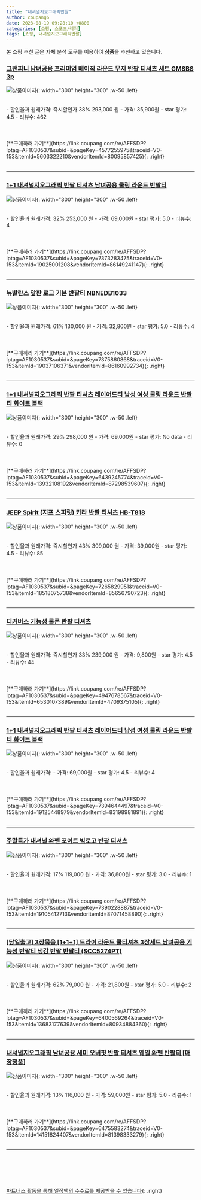 ```yaml
---
title: "내셔널지오그래픽반팔"
author: coupang6
date: 2023-08-19 09:28:10 +0800
categories: [쇼핑, 스포츠/레저]
tags: [쇼핑, 내셔널지오그래픽반팔]
---
```


본 쇼핑 추천 글은 자체 분석 도구를 이용하여 [**상품**](https://link.coupang.com/a/bao1ui)을 추천하고 있습니다.

### [그랜피니 남녀공용 프리미엄 베이직 라운드 무지 반팔 티셔츠 세트 GMSBS 3p](https://link.coupang.com/re/AFFSDP?lptag=AF1030537&subid=&pageKey=4577255975&traceid=V0-153&itemId=5603322210&vendorItemId=80095857425)

![상품이미지](https://thumbnail8.coupangcdn.com/thumbnails/remote/230x230ex/image/vendor_inventory/f7ab/4a2c4eb308d3efe1e80703384feb1ed17bc8aa87df158177cadd9855fa75.jpg){: width="300" height="300" .w-50 .left}


<br>
- 할인율과 원래가격: 즉시할인가 38%  293,000   원
- 가격: 35,900원
- star 평가: 4.5
- 리뷰수: 462
<br>
<br>
<br>
<br>
[**구매하러 가기**](https://link.coupang.com/re/AFFSDP?lptag=AF1030537&subid=&pageKey=4577255975&traceid=V0-153&itemId=5603322210&vendorItemId=80095857425){: .right}
<br>
<br>

---

### [1+1 내셔널지오그래픽 반팔 티셔츠 남녀공용 쿨링 라운드 반팔티](https://link.coupang.com/re/AFFSDP?lptag=AF1030537&subid=&pageKey=7373283475&traceid=V0-153&itemId=19025001208&vendorItemId=86149241147)

![상품이미지](https://thumbnail6.coupangcdn.com/thumbnails/remote/230x230ex/image/vendor_inventory/1352/ebdb72ec98692cfd68c67ccc7156be1d808a8ebd5290450b88fd405d59a4.png){: width="300" height="300" .w-50 .left}


<br>
- 할인율과 원래가격: 32%  253,000   원
- 가격: 69,000원
- star 평가: 5.0
- 리뷰수: 4
<br>
<br>
<br>
<br>
[**구매하러 가기**](https://link.coupang.com/re/AFFSDP?lptag=AF1030537&subid=&pageKey=7373283475&traceid=V0-153&itemId=19025001208&vendorItemId=86149241147){: .right}
<br>
<br>

---

### [뉴발란스 앞판 로고 기본 반팔티 NBNEDB1033](https://link.coupang.com/re/AFFSDP?lptag=AF1030537&subid=&pageKey=7375860868&traceid=V0-153&itemId=19037106371&vendorItemId=86160992734)

![상품이미지](https://thumbnail7.coupangcdn.com/thumbnails/remote/230x230ex/image/rs_quotation_api/jfomtlbz/55baa6304c4c4fe384493c0487333796.jpg){: width="300" height="300" .w-50 .left}


<br>
- 할인율과 원래가격: 61%  130,000   원
- 가격: 32,800원
- star 평가: 5.0
- 리뷰수: 4
<br>
<br>
<br>
<br>
[**구매하러 가기**](https://link.coupang.com/re/AFFSDP?lptag=AF1030537&subid=&pageKey=7375860868&traceid=V0-153&itemId=19037106371&vendorItemId=86160992734){: .right}
<br>
<br>

---

### [1+1 내셔널지오그래픽 반팔 티셔츠 레이어드티 남성 여성 쿨링 라운드 반팔티 화이트 블랙](https://link.coupang.com/re/AFFSDP?lptag=AF1030537&subid=&pageKey=6439245774&traceid=V0-153&itemId=13932108192&vendorItemId=87298539607)

![상품이미지](https://thumbnail6.coupangcdn.com/thumbnails/remote/230x230ex/image/vendor_inventory/a809/82b8bd0b02b92a89c5461164d90f2bce4059a2e7ec6705c9dd43c47eea38.png){: width="300" height="300" .w-50 .left}


<br>
- 할인율과 원래가격: 29%  298,000   원
- 가격: 69,000원
- star 평가: No data
- 리뷰수: 0
<br>
<br>
<br>
<br>
[**구매하러 가기**](https://link.coupang.com/re/AFFSDP?lptag=AF1030537&subid=&pageKey=6439245774&traceid=V0-153&itemId=13932108192&vendorItemId=87298539607){: .right}
<br>
<br>

---

### [JEEP Spirit (지프 스피릿) 카라 반팔 티셔츠 HB-T818](https://link.coupang.com/re/AFFSDP?lptag=AF1030537&subid=&pageKey=7265829951&traceid=V0-153&itemId=18518075738&vendorItemId=85656790723)

![상품이미지](https://thumbnail6.coupangcdn.com/thumbnails/remote/230x230ex/image/vendor_inventory/be5d/89c3cb6b088a7344d42348d9d93646c4f8bd330aa0eebada9462b9245f1f.jpg){: width="300" height="300" .w-50 .left}


<br>
- 할인율과 원래가격: 즉시할인가 43%  309,000   원
- 가격: 39,000원
- star 평가: 4.5
- 리뷰수: 85
<br>
<br>
<br>
<br>
[**구매하러 가기**](https://link.coupang.com/re/AFFSDP?lptag=AF1030537&subid=&pageKey=7265829951&traceid=V0-153&itemId=18518075738&vendorItemId=85656790723){: .right}
<br>
<br>

---

### [디커버스 기능성 쿨론 반팔 티셔츠](https://link.coupang.com/re/AFFSDP?lptag=AF1030537&subid=&pageKey=4947678567&traceid=V0-153&itemId=6530107389&vendorItemId=4709375105)

![상품이미지](https://thumbnail7.coupangcdn.com/thumbnails/remote/230x230ex/image/vendor_inventory/15ca/99d8e8d208d0914ad0d10972a37cbd5b4babbe0a278eba5b8c0f480c5b8d.jpg){: width="300" height="300" .w-50 .left}


<br>
- 할인율과 원래가격: 즉시할인가 33%  239,000   원
- 가격: 9,800원
- star 평가: 4.5
- 리뷰수: 44
<br>
<br>
<br>
<br>
[**구매하러 가기**](https://link.coupang.com/re/AFFSDP?lptag=AF1030537&subid=&pageKey=4947678567&traceid=V0-153&itemId=6530107389&vendorItemId=4709375105){: .right}
<br>
<br>

---

### [1+1 내셔널지오그래픽 반팔 티셔츠 레이어드티 남성 여성 쿨링 라운드 반팔티 화이트 블랙](https://link.coupang.com/re/AFFSDP?lptag=AF1030537&subid=&pageKey=7394644497&traceid=V0-153&itemId=19125448979&vendorItemId=83198981891)

![상품이미지](https://thumbnail6.coupangcdn.com/thumbnails/remote/230x230ex/image/vendor_inventory/a809/82b8bd0b02b92a89c5461164d90f2bce4059a2e7ec6705c9dd43c47eea38.png){: width="300" height="300" .w-50 .left}


<br>
- 할인율과 원래가격: 
- 가격: 69,000원
- star 평가: 4.5
- 리뷰수: 4
<br>
<br>
<br>
<br>
[**구매하러 가기**](https://link.coupang.com/re/AFFSDP?lptag=AF1030537&subid=&pageKey=7394644497&traceid=V0-153&itemId=19125448979&vendorItemId=83198981891){: .right}
<br>
<br>

---

### [주말특가 내셔널 와펜 포이트 빅로고 반팔 티셔츠](https://link.coupang.com/re/AFFSDP?lptag=AF1030537&subid=&pageKey=7390228887&traceid=V0-153&itemId=19105412713&vendorItemId=87071458890)

![상품이미지](https://thumbnail7.coupangcdn.com/thumbnails/remote/230x230ex/image/vendor_inventory/1680/2c9fe0d6c060f24d3b188415b95c9c8589f09928b858cb436a224ce1dabd.png){: width="300" height="300" .w-50 .left}


<br>
- 할인율과 원래가격: 17%  119,000   원
- 가격: 36,800원
- star 평가: 3.0
- 리뷰수: 1
<br>
<br>
<br>
<br>
[**구매하러 가기**](https://link.coupang.com/re/AFFSDP?lptag=AF1030537&subid=&pageKey=7390228887&traceid=V0-153&itemId=19105412713&vendorItemId=87071458890){: .right}
<br>
<br>

---

### [[당일출고] 3장묶음 [1+1+1] 드라이 라운드 쿨티셔츠 3장세트 남녀공용 기능성 반팔티 냉감 반팔 반팔티 (SCC5274PT)](https://link.coupang.com/re/AFFSDP?lptag=AF1030537&subid=&pageKey=6400569264&traceid=V0-153&itemId=13683177639&vendorItemId=80934884360)

![상품이미지](https://thumbnail8.coupangcdn.com/thumbnails/remote/230x230ex/image/vendor_inventory/4014/c6bd7d0f4d38700aa45f483235583a6ff4fed63887b6b6a17abb4509de07.jpg){: width="300" height="300" .w-50 .left}


<br>
- 할인율과 원래가격: 62%  79,000   원
- 가격: 21,800원
- star 평가: 5.0
- 리뷰수: 2
<br>
<br>
<br>
<br>
[**구매하러 가기**](https://link.coupang.com/re/AFFSDP?lptag=AF1030537&subid=&pageKey=6400569264&traceid=V0-153&itemId=13683177639&vendorItemId=80934884360){: .right}
<br>
<br>

---

### [내셔널지오그래픽 남녀공용 세미 오버핏 반팔 티셔츠 웨일 와펜 반팔티 [매장정품]](https://link.coupang.com/re/AFFSDP?lptag=AF1030537&subid=&pageKey=6475583274&traceid=V0-153&itemId=14151824407&vendorItemId=81398333279)

![상품이미지](https://thumbnail6.coupangcdn.com/thumbnails/remote/230x230ex/image/vendor_inventory/9237/d3d491b3050e23f4377afb7c63c9995c409ac3e861a5a6ff19e4f925b105.png){: width="300" height="300" .w-50 .left}


<br>
- 할인율과 원래가격: 13%  116,000   원
- 가격: 59,000원
- star 평가: 5.0
- 리뷰수: 1
<br>
<br>
<br>
<br>
[**구매하러 가기**](https://link.coupang.com/re/AFFSDP?lptag=AF1030537&subid=&pageKey=6475583274&traceid=V0-153&itemId=14151824407&vendorItemId=81398333279){: .right}
<br>
<br>

---
<br><br><br><br><br> [파트너스 활동을 통해 일정액의 수수료를 제공받을 수 있습니다](https://link.coupang.com/a/bao1ui){: .right}